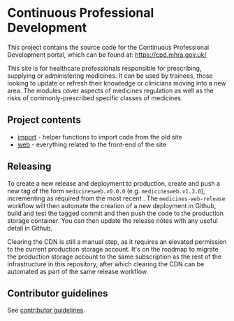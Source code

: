 # Continuous Professional Development

This project contains the source code for the Continuous Professional Development portal, which can be found at: https://cpd.mhra.gov.uk/

This site is for healthcare professionals responsible for prescribing, supplying or administering medicines. It can be used by trainees, those looking to update or refresh their knowledge or clinicians moving into a new area. The modules cover aspects of medicines regulation as well as the risks of commonly-prescribed specific classes of medicines.

## Project contents

- [import](./import) - helper functions to import code from the old site
- [web](./web) - everything related to the front-end of the site

## Releasing

To create a new release and deployment to production, create and push a new tag of the form `medicinesweb.v0.0.0` (e.g. `medicinesweb.v1.3.0`), incrementing as required from the most recent . The `medicines-web-release` workflow will then automate the creation of a new deployment in Github, build and test the tagged commit and then push the code to the production storage container. You can then update the release notes with any useful detail in Github.

Clearing the CDN is still a manual step, as it requires an elevated permission to the current production storage account. It's on the roadmap to migrate the production storage account to the same subscription as the rest of the infrastructure in this repository, after which clearing the CDN can be automated as part of the same release workflow.

## Contributor guidelines

See [contributor guidelines](./docs/contributor-guidelines).
